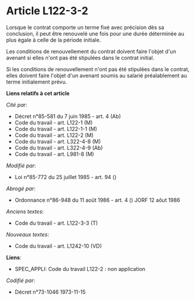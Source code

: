 # Article L122-3-2

Lorsque le contrat comporte un terme fixé avec précision dès sa conclusion, il peut être renouvelé une fois pour une durée
déterminée au plus égale à celle de la période initiale.

Les conditions de renouvellement du contrat doivent faire l'objet d'un avenant si elles n'ont pas été stipulées dans le
contrat initial.

Si les conditions de renouvellement n'ont pas été stipulées dans le contrat, elles doivent faire l'objet d'un avenant soumis
au salarié préalablement au terme initialement prévu.

**Liens relatifs à cet article**

_Cité par_:

  - Décret n°85-581 du 7 juin 1985 - art. 4 (Ab)
  - Code du travail - art. L122-1 (M)
  - Code du travail - art. L122-1-1 (M)
  - Code du travail - art. L122-2 (M)
  - Code du travail - art. L322-4-8 (M)
  - Code du travail - art. L322-4-9 (Ab)
  - Code du travail - art. L981-8 (M)

_Modifié par_:

  - Loi n°85-772 du 25 juillet 1985 - art. 94 ()

_Abrogé par_:

  - Ordonnance n°86-948 du 11 août 1986 - art. 4 () JORF 12 aôut 1986

_Anciens textes_:

  - Code du travail - art. L122-3-3 (T)

_Nouveaux textes_:

  - Code du travail - art. L1242-10 (VD)

**Liens**:

  - SPEC_APPLI: Code du travail L122-2 : non application

_Codifié par_:

  - Décret n°73-1046 1973-11-15
